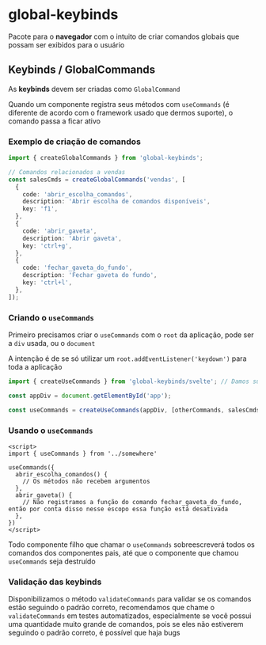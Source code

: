 # global-keybinds

Pacote para o **navegador** com o intuito de criar comandos globais que possam ser exibidos para o usuário

## Keybinds / GlobalCommands

As **keybinds** devem ser criadas como `GlobalCommand`

Quando um componente registra seus métodos com `useCommands` (é diferente de acordo com o framework usado que dermos suporte), o comando passa a ficar ativo

### Exemplo de criação de comandos

```ts
import { createGlobalCommands } from 'global-keybinds';

// Comandos relacionados a vendas
const salesCmds = createGlobalCommands('vendas', [
  {
    code: 'abrir_escolha_comandos',
    description: 'Abrir escolha de comandos disponíveis',
    key: 'f1',
  },
  {
    code: 'abrir_gaveta',
    description: 'Abrir gaveta',
    key: 'ctrl+g',
  },
  {
    code: 'fechar_gaveta_do_fundo',
    description: 'Fechar gaveta do fundo',
    key: 'ctrl+l',
  },
]);
```

### Criando o `useCommands`

Primeiro precisamos criar o `useCommands` com o `root` da aplicação, pode ser a `div` usada, ou o `document`

A intenção é de se só utilizar um `root.addEventListener('keydown')` para toda a aplicação

```ts
import { createUseCommands } from 'global-keybinds/svelte'; // Damos suporte ao preact também

const appDiv = document.getElementById('app');

const useCommands = createUseCommands(appDiv, [otherCommands, salesCmds]);
```

### Usando o `useCommands`

```svelte
<script>
import { useCommands } from '../somewhere'

useCommands({
  abrir_escolha_comandos() {
    // Os métodos não recebem argumentos
  },
  abrir_gaveta() {
    // Não registramos a função do comando fechar_gaveta_do_fundo, então por conta disso nesse escopo essa função está desativada
  },
})
</script>
```

Todo componente filho que chamar o `useCommands` sobreescreverá todos os comandos dos componentes pais, até que o componente que chamou `useCommands` seja destruído

### Validação das keybinds

Disponibilizamos o método `validateCommands` para validar se os comandos estão seguindo o padrão correto, recomendamos que chame o `validateCommands` em testes automatizados, especialmente se você possui uma quantidade muito grande de comandos, pois se eles não estiverem seguindo o padrão correto, é possível que haja bugs

